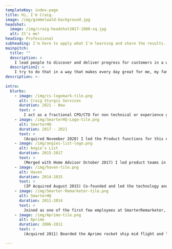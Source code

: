 ```yaml
---
templateKey: index-page
title: Hi, I'm Craig.
image: /img/gimmelwald-background.jpg
headshot:
  image: /img/craig-headshot2017-1080-sq.jpg
  alt: It's me!
heading: Professional
subheading: I'm here to apply what I'm learning and share the results.
mainpitch:
  title: ""
  description: >
    I lead people to discover and deliver progress for customers in a way that grows and sustains the business we serve. 
  description2: >
    I try to do that in a way that makes every day great for me, my family, my colleagues, my community, and the world.
description: >-
  
intro:
  blurbs:
    - image: /img/cs-logomark-tile.png
      alt: Craig Sturgis Services
      duration: 2021 - Now
      text: >
        I act as a fractional CPO/CTO for non technical or experience gapped founders and leaders. I specialize in executive level support and coaching on product and/or tech strategy and direction, technology translation, execution assistance, and measuring success in more effective ways. 
    - image: /img/SmarterHQ-Logo-tile.png
      alt: SmarterHQ
      duration: 2017 - 2021
      text: >
        (Acquired November 2020) I led the Product functions for this enterprise focused personalization scale up, now a Wunderkind company. In 2017 I "boomeranged" back to take over leadership of product management, product marketing, and product design functions. I led program management of a troubled technology platform migration to completion, a product marketing overhaul, multiple new feature launches, and a complete user and buyer research study informing the future vision of the platform. I contributed major support throughout a strategic acquisition process and close, and led initial technology integration efforts with the new parent company from the SmarterHQ side.
    - image: /img/angies-list-logo.png
      alt: Angie's List
      duration: 2015-2017
      text: >
        (Merged with Home Advisor October 2017) I led product teams in a growing capacity during a time of change for Angie's List. First focusing on technical platform products for strategic partnerships, I expanded to take over leadership of the product teams for service providers and then eventually added customer acquisition and retention for both sides of the marketplace in addition to reviews. As part of the merger with HomeAdvisor, I led the technical integration team from the Angie's List side to an on time launch of the integrated service request funnel.
    - image: /img/haven-tile.png
      alt: Haven
      duration: 2014-2015
      text: >
        (IP Acquired August 2015) Co-founded and led the technology and product functions for Haven, a consumer focused home management marketplace product. I built the core of the product from scratch and led the growing product team after we raised 1M in seed funding, built and launched the initial version to the Indianapolis market. When initial growth stalled and additional funding was not secured, I helped with the sale of our intellectual property and wind-down of the company.
    - image: /img/Smarter-Remarketer-tile.png
      alt: SmarterHQ
      duration: 2011-2014
      text: >
        Joined as one of the first few employees at SmarterRemarketer, which later rebranded as SmarterHQ. When I joined it was a scrappy enterprise marketing automation startup founded by ExactTarget and data science veterans with a huge vision. As an early engineer, I built core pieces of the product and started and scaled the dedicated technical implementation team and tools as the company grew through closing its $8M series A round from Battery Ventures.
    - image: /img/Aprimo-tile.png
      alt: Aprimo
      duration: 2006-2011
      text: >
        (Acquired 2011) Boarded the Aprimo rocket ship mid flight and learned a ton from a lot of great and talented people. Worked as a software engineer on several teams including the flagship MRM product and the reporting and analytics MPM product before moving to work on the first full fledged SAAS offering Aprimo Marketing Studio up through the company's acquisition for $550M by Teradata.

---
```

